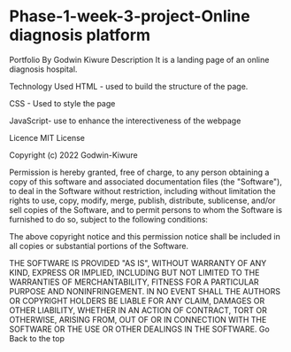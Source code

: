# Phase-1-week-3-project-Online diagnosis platform  

Portfolio
By Godwin Kiwure
Description
It is a landing page of an online diagnosis hospital.

Technology Used
HTML - used to build the structure of the page.

CSS - Used to style the page

JavaScript- use to enhance the interectiveness of the webpage

Licence
MIT License

Copyright (c) 2022 Godwin-Kiwure

Permission is hereby granted, free of charge, to any person obtaining a copy of this software and associated documentation files (the "Software"), to deal in the Software without restriction, including without limitation the rights to use, copy, modify, merge, publish, distribute, sublicense, and/or sell copies of the Software, and to permit persons to whom the Software is furnished to do so, subject to the following conditions:

The above copyright notice and this permission notice shall be included in all copies or substantial portions of the Software.

THE SOFTWARE IS PROVIDED "AS IS", WITHOUT WARRANTY OF ANY KIND, EXPRESS OR IMPLIED, INCLUDING BUT NOT LIMITED TO THE WARRANTIES OF MERCHANTABILITY, FITNESS FOR A PARTICULAR PURPOSE AND NONINFRINGEMENT. IN NO EVENT SHALL THE AUTHORS OR COPYRIGHT HOLDERS BE LIABLE FOR ANY CLAIM, DAMAGES OR OTHER LIABILITY, WHETHER IN AN ACTION OF CONTRACT, TORT OR OTHERWISE, ARISING FROM, OUT OF OR IN CONNECTION WITH THE SOFTWARE OR THE USE OR OTHER DEALINGS IN THE SOFTWARE. Go Back to the top
